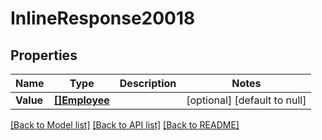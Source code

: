 # InlineResponse20018

## Properties
Name | Type | Description | Notes
------------ | ------------- | ------------- | -------------
**Value** | [**[]Employee**](employee.md) |  | [optional] [default to null]

[[Back to Model list]](../README.md#documentation-for-models) [[Back to API list]](../README.md#documentation-for-api-endpoints) [[Back to README]](../README.md)


